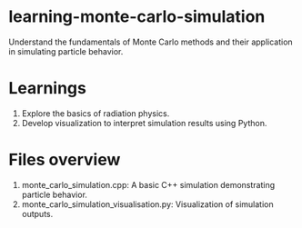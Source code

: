 # learning-monte-carlo-simulation

Understand the fundamentals of Monte Carlo methods and their application in simulating particle behavior.

# Learnings
1. Explore the basics of radiation physics.
2. Develop visualization to interpret simulation results using Python.

# Files overview

1. monte_carlo_simulation.cpp: A basic C++ simulation demonstrating particle behavior.
2. monte_carlo_simulation_visualisation.py: Visualization of simulation outputs.
